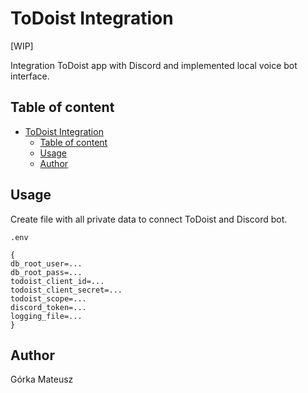 # ToDoist Integration

[WIP]

Integration ToDoist app with Discord and implemented local voice bot interface.

## Table of content

- [ToDoist Integration](#todoist-integration)
  - [Table of content](#table-of-content)
  - [Usage](#usage)
  - [Author](#author)

## Usage

Create file with all private data to connect ToDoist and Discord bot.

`.env`
```
{
db_root_user=...
db_root_pass=...
todoist_client_id=...
todoist_client_secret=...
todoist_scope=...
discord_token=...
logging_file=...
}
```

## Author

Górka Mateusz
